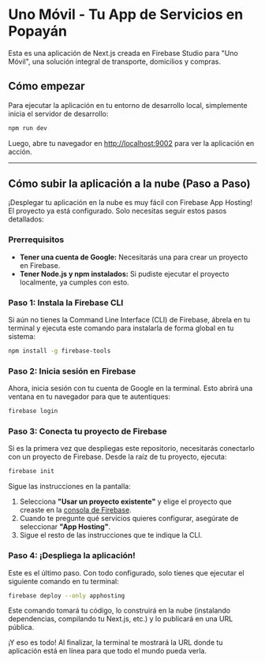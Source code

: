 # Uno Móvil - Tu App de Servicios en Popayán

Esta es una aplicación de Next.js creada en Firebase Studio para "Uno Móvil", una solución integral de transporte, domicilios y compras.

## Cómo empezar

Para ejecutar la aplicación en tu entorno de desarrollo local, simplemente inicia el servidor de desarrollo:

```bash
npm run dev
```

Luego, abre tu navegador en [http://localhost:9002](http://localhost:9002) para ver la aplicación en acción.

---

## Cómo subir la aplicación a la nube (Paso a Paso)

¡Desplegar tu aplicación en la nube es muy fácil con Firebase App Hosting! El proyecto ya está configurado. Solo necesitas seguir estos pasos detallados:

### Prerrequisitos
- **Tener una cuenta de Google:** Necesitarás una para crear un proyecto en Firebase.
- **Tener Node.js y npm instalados:** Si pudiste ejecutar el proyecto localmente, ya cumples con esto.

### Paso 1: Instala la Firebase CLI

Si aún no tienes la Command Line Interface (CLI) de Firebase, ábrela en tu terminal y ejecuta este comando para instalarla de forma global en tu sistema:

```bash
npm install -g firebase-tools
```

### Paso 2: Inicia sesión en Firebase

Ahora, inicia sesión con tu cuenta de Google en la terminal. Esto abrirá una ventana en tu navegador para que te autentiques:

```bash
firebase login
```

### Paso 3: Conecta tu proyecto de Firebase

Si es la primera vez que despliegas este repositorio, necesitarás conectarlo con un proyecto de Firebase. Desde la raíz de tu proyecto, ejecuta:

```bash
firebase init
```

Sigue las instrucciones en la pantalla:
1. Selecciona **"Usar un proyecto existente"** y elige el proyecto que creaste en la [consola de Firebase](https://console.firebase.google.com/).
2. Cuando te pregunte qué servicios quieres configurar, asegúrate de seleccionar **"App Hosting"**.
3. Sigue el resto de las instrucciones que te indique la CLI.

### Paso 4: ¡Despliega la aplicación!

Este es el último paso. Con todo configurado, solo tienes que ejecutar el siguiente comando en tu terminal:

```bash
firebase deploy --only apphosting
```

Este comando tomará tu código, lo construirá en la nube (instalando dependencias, compilando tu Next.js, etc.) y lo publicará en una URL pública.

¡Y eso es todo! Al finalizar, la terminal te mostrará la URL donde tu aplicación está en línea para que todo el mundo pueda verla.
